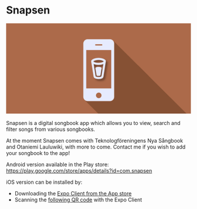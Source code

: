 Snapsen
=======

![Banner](assets/snapsen-banner.png)

Snapsen is a digital songbook app which allows you to view, search and filter songs from various songbooks.

At the moment Snapsen comes with Teknologföreningens Nya Sångbook and Otaniemi Lauluwiki, with more to come. Contact me if you wish to add your songbook to the app!

Android version available in the Play store: https://play.google.com/store/apps/details?id=com.snapsen

iOS version can be installed by:

- Downloading the [Expo Client from the App store](https://itunes.apple.com/us/app/expo-client/id982107779?mt=8)
- Scanning the [following QR code](https://expo.io/@fruitiex/snapsen) with the Expo Client
